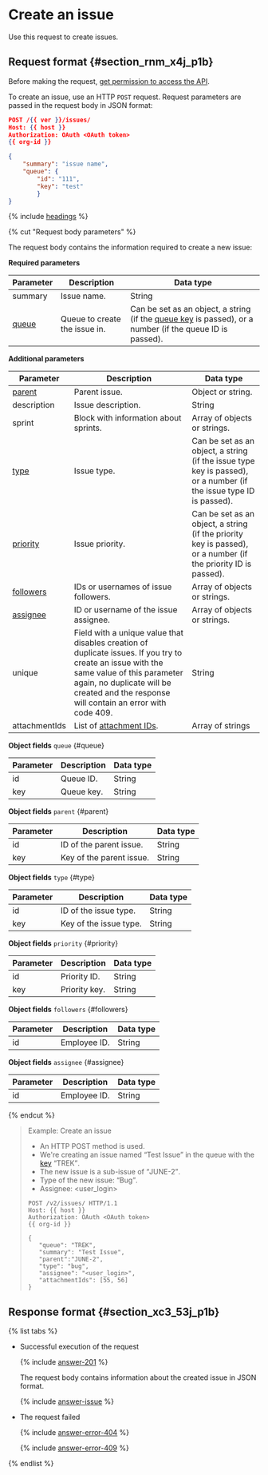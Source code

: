 # Create an issue

Use this request to create issues.

## Request format {#section_rnm_x4j_p1b}

Before making the request, [get permission to access the API](../access.md).

To create an issue, use an HTTP `POST` request. Request parameters are passed in the request body in JSON format:

```json
POST /{{ ver }}/issues/
Host: {{ host }}
Authorization: OAuth <OAuth token>
{{ org-id }}

{
    "summary": "issue name",
    "queue": {
        "id": "111",
        "key": "test"
        }
}
```

{% include [headings](../../../_includes/tracker/api/headings.md) %}

{% cut "Request body parameters" %}

The request body contains the information required to create a new issue:

**Required parameters**

| Parameter | Description | Data type |
| ----- | ----- | ----- |
| summary | Issue name. | String |
| [queue](#queue) | Queue to create the issue in. | Can be set as an object, a string (if the [queue key](../../manager/create-queue.md#key) is passed), or a number (if the queue ID is passed). |

**Additional parameters**

| Parameter | Description | Data type |
| ----- | ----- | ----- |
| [parent](#parent) | Parent issue. | Object or string. |
| description | Issue description. | String |
| sprint | Block with information about sprints. | Array of objects or strings. |
| [type](#type) | Issue type. | Can be set as an object, a string (if the issue type key is passed), or a number (if the issue type ID is passed). |
| [priority](#priority) | Issue priority. | Can be set as an object, a string (if the priority key is passed), or a number (if the priority ID is passed). |
| [followers](#followers) | IDs or usernames of issue followers. | Array of objects or strings. |
| [assignee](#assignee) | ID or username of the issue assignee. | Array of objects or strings. |
| unique | Field with a unique value that disables creation of duplicate issues. If you try to create an issue with the same value of this parameter again, no duplicate will be created and the response will contain an error with code 409. | String |
| attachmentIds | List of [attachment IDs](temp-attachment.md). | Array of strings |

**Object fields** `queue` {#queue}

| Parameter | Description | Data type |
| ----- | ----- | ----- |
| id | Queue ID. | String |
| key | Queue key. | String |

**Object fields** `parent` {#parent}

| Parameter | Description | Data type |
| ----- | ----- | ----- |
| id | ID of the parent issue. | String |
| key | Key of the parent issue. | String |

**Object fields** `type` {#type}

| Parameter | Description | Data type |
| ----- | ----- | ----- |
| id | ID of the issue type. | String |
| key | Key of the issue type. | String |

**Object fields** `priority` {#priority}

| Parameter | Description | Data type |
| ----- | ----- | ----- |
| id | Priority ID. | String |
| key | Priority key. | String |

**Object fields** `followers` {#followers}

| Parameter | Description | Data type |
| ----- | ----- | ----- |
| id | Employee ID. | String |

**Object fields** `assignee` {#assignee}

| Parameter | Description | Data type |
| ----- | ----- | ----- |
| id | Employee ID. | String |

{% endcut %}

> Example: Create an issue
>
>- An HTTP POST method is used.
>- We're creating an issue named <q>Test Issue</q> in the queue with the [key](../../manager/create-queue.md#key) <q>TREK</q>.
>- The new issue is a sub-issue of <q>JUNE-2</q>.
>- Type of the new issue: <q>Bug</q>.
>- Assignee: <user_login>
>
>```
>POST /v2/issues/ HTTP/1.1
>Host: {{ host }}
>Authorization: OAuth <OAuth token>
>{{ org-id }}
>
>{
>    "queue": "TREK",
>    "summary": "Test Issue",
>    "parent":"JUNE-2",
>    "type": "bug",
>    "assignee": "<user_login>",
>    "attachmentIds": [55, 56]
>}
>```

## Response format {#section_xc3_53j_p1b}

{% list tabs %}

- Successful execution of the request

  {% include [answer-201](../../../_includes/tracker/api/answer-201.md) %}

  The request body contains information about the created issue in JSON format.

  {% include [answer-issue](../../../_includes/tracker/api/answer-issue.md) %}

- The request failed

  {% include [answer-error-404](../../../_includes/tracker/api/answer-error-404.md) %}

  {% include [answer-error-409](../../../_includes/tracker/api/answer-error-409.md) %}

{% endlist %}

